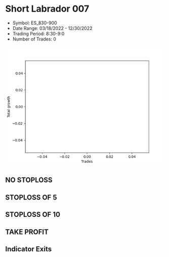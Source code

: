 # Short Labrador 007 
- Symbol: ES_830-900
- Date Range: 03/18/2022 - 12/30/2022
- Trading Period: 8:30-9:0
- Number of Trades: 0

![Plot](ShortLabrador007ES_830-900.png)
## NO STOPLOSS














## STOPLOSS OF 5














## STOPLOSS OF 10














## TAKE PROFIT











## Indicator Exits


